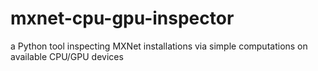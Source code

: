 # mxnet-cpu-gpu-inspector
a Python tool inspecting MXNet installations via simple computations on available CPU/GPU devices
